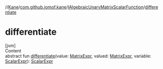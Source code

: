 //[Kane](../../index.md)/[com.github.jomof.kane](../index.md)/[IAlgebraicUnaryMatrixScalarFunction](index.md)/[differentiate](differentiate.md)



# differentiate  
[jvm]  
Content  
abstract fun [differentiate](differentiate.md)(value: [MatrixExpr](../-matrix-expr/index.md), valued: [MatrixExpr](../-matrix-expr/index.md), variable: [ScalarExpr](../-scalar-expr/index.md)): [ScalarExpr](../-scalar-expr/index.md)  



